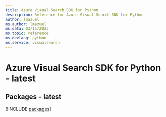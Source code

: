 ```yaml
---
title: Azure Visual Search SDK for Python
description: Reference for Azure Visual Search SDK for Python
author: lmazuel
ms.author: lmazuel
ms.data: 03/15/2023
ms.topic: reference
ms.devlang: python
ms.service: visualsearch
---
```

# Azure Visual Search SDK for Python - latest
## Packages - latest
[!INCLUDE [packages](visual-search-index.md)]